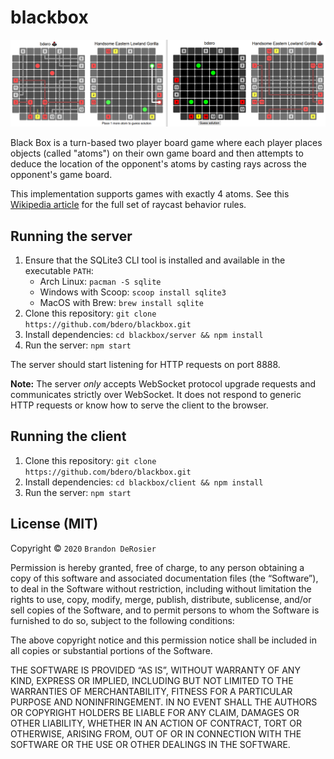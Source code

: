 # blackbox

![Screenshot](screenshots/twoplayers.png)

Black Box is a turn-based two player board game where each player places objects (called "atoms") on their own game board and then attempts to deduce the location of the opponent's atoms by casting rays across the opponent's game board.

This implementation supports games with exactly 4 atoms. See this [Wikipedia article](https://en.wikipedia.org/wiki/Black_Box_(game)#Rules) for the full set of raycast behavior rules.

## Running the server

1. Ensure that the SQLite3 CLI tool is installed and available in the executable `PATH`:
    * Arch Linux: `pacman -S sqlite`
    * Windows with Scoop: `scoop install sqlite3`
    * MacOS with Brew: `brew install sqlite`
1. Clone this repository: `git clone https://github.com/bdero/blackbox.git`
1. Install dependencies: `cd blackbox/server && npm install`
1. Run the server: `npm start`

The server should start listening for HTTP requests on port 8888.

**Note:** The server _only_ accepts WebSocket protocol upgrade requests and communicates strictly over WebSocket. It does not respond to generic HTTP requests or know how to serve the client to the browser.

## Running the client

1. Clone this repository: `git clone https://github.com/bdero/blackbox.git`
1. Install dependencies: `cd blackbox/client && npm install`
1. Run the server: `npm start`

## License (MIT)

Copyright © `2020` `Brandon DeRosier`

Permission is hereby granted, free of charge, to any person
obtaining a copy of this software and associated documentation
files (the “Software”), to deal in the Software without
restriction, including without limitation the rights to use,
copy, modify, merge, publish, distribute, sublicense, and/or sell
copies of the Software, and to permit persons to whom the
Software is furnished to do so, subject to the following
conditions:

The above copyright notice and this permission notice shall be
included in all copies or substantial portions of the Software.

THE SOFTWARE IS PROVIDED “AS IS”, WITHOUT WARRANTY OF ANY KIND,
EXPRESS OR IMPLIED, INCLUDING BUT NOT LIMITED TO THE WARRANTIES
OF MERCHANTABILITY, FITNESS FOR A PARTICULAR PURPOSE AND
NONINFRINGEMENT. IN NO EVENT SHALL THE AUTHORS OR COPYRIGHT
HOLDERS BE LIABLE FOR ANY CLAIM, DAMAGES OR OTHER LIABILITY,
WHETHER IN AN ACTION OF CONTRACT, TORT OR OTHERWISE, ARISING
FROM, OUT OF OR IN CONNECTION WITH THE SOFTWARE OR THE USE OR
OTHER DEALINGS IN THE SOFTWARE.
